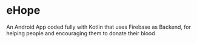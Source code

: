 # eHope
An Android App coded fully with Kotlin that uses Firebase as Backend, for helping people and encouraging them to donate their blood
